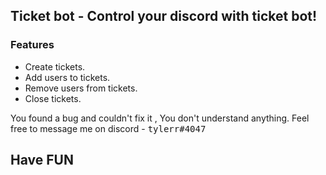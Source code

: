 <h2>Ticket bot - Control your discord with ticket bot!</h2>

<h3>Features</h3>
  
<ul><li>Create tickets.</li>
<li>Add users to tickets.</li>
<li>Remove users from tickets.</li>
<li>Close tickets.</li></ul>

You found a bug and couldn't fix it , You don't understand anything.
Feel free to message me on discord - <kbd>tylerr#4047

<h2>Have FUN</h2>
